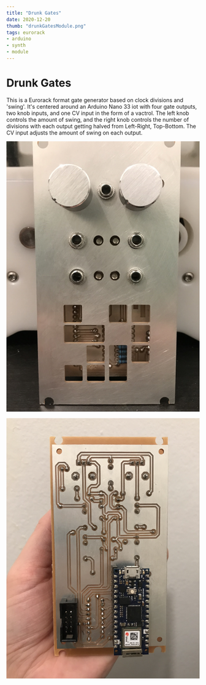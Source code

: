 ```yaml
---
title: "Drunk Gates"
date: 2020-12-20
thumb: "drunkGatesModule.png"
tags: eurorack 
- arduino 
- synth
- module
---
```


# Drunk Gates

This is a Eurorack format gate generator based on clock divisions and 'swing'.  It's centered around an Arduino Nano 33 iot with four gate outputs, two knob inputs, and one CV input in the form of a vactrol. The left knob controls the amount of swing, and the right knob controls the number of divisions with each output getting halved from Left-Right, Top-Bottom.  The CV input adjusts the amount of swing on each output.

![The completed Drunk Gates module standing up on a table](https://github.com/jps723/gridSite/blob/master/src/posts/img/drunkGatesModule.png)

![The board is held upside down in a hand showing the circuit board traces and the Arduino Nano 33 IoT](https://github.com/jps723/gridSite/blob/master/src/posts/img/drunkGatesBottomSide.png)



